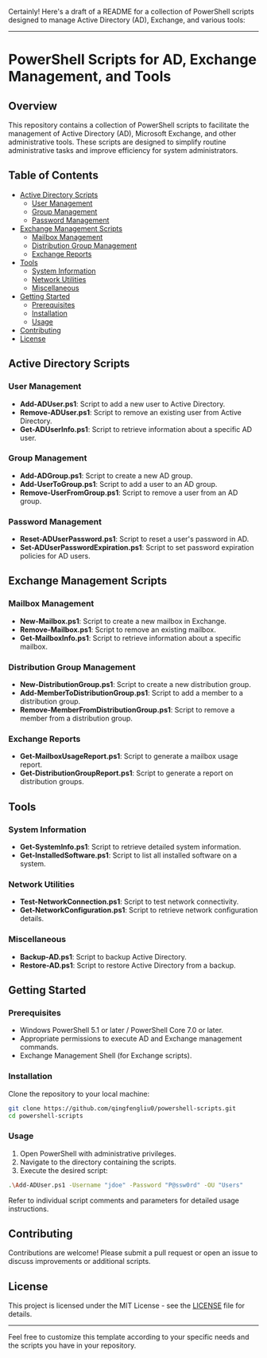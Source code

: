 Certainly! Here's a draft of a README for a collection of PowerShell scripts designed to manage Active Directory (AD), Exchange, and various tools:

---

# PowerShell Scripts for AD, Exchange Management, and Tools

## Overview

This repository contains a collection of PowerShell scripts to facilitate the management of Active Directory (AD), Microsoft Exchange, and other administrative tools. These scripts are designed to simplify routine administrative tasks and improve efficiency for system administrators.

## Table of Contents

- [Active Directory Scripts](#active-directory-scripts)
  - [User Management](#user-management)
  - [Group Management](#group-management)
  - [Password Management](#password-management)
- [Exchange Management Scripts](#exchange-management-scripts)
  - [Mailbox Management](#mailbox-management)
  - [Distribution Group Management](#distribution-group-management)
  - [Exchange Reports](#exchange-reports)
- [Tools](#tools)
  - [System Information](#system-information)
  - [Network Utilities](#network-utilities)
  - [Miscellaneous](#miscellaneous)
- [Getting Started](#getting-started)
  - [Prerequisites](#prerequisites)
  - [Installation](#installation)
  - [Usage](#usage)
- [Contributing](#contributing)
- [License](#license)

## Active Directory Scripts

### User Management

- **Add-ADUser.ps1**: Script to add a new user to Active Directory.
- **Remove-ADUser.ps1**: Script to remove an existing user from Active Directory.
- **Get-ADUserInfo.ps1**: Script to retrieve information about a specific AD user.

### Group Management

- **Add-ADGroup.ps1**: Script to create a new AD group.
- **Add-UserToGroup.ps1**: Script to add a user to an AD group.
- **Remove-UserFromGroup.ps1**: Script to remove a user from an AD group.

### Password Management

- **Reset-ADUserPassword.ps1**: Script to reset a user's password in AD.
- **Set-ADUserPasswordExpiration.ps1**: Script to set password expiration policies for AD users.

## Exchange Management Scripts

### Mailbox Management

- **New-Mailbox.ps1**: Script to create a new mailbox in Exchange.
- **Remove-Mailbox.ps1**: Script to remove an existing mailbox.
- **Get-MailboxInfo.ps1**: Script to retrieve information about a specific mailbox.

### Distribution Group Management

- **New-DistributionGroup.ps1**: Script to create a new distribution group.
- **Add-MemberToDistributionGroup.ps1**: Script to add a member to a distribution group.
- **Remove-MemberFromDistributionGroup.ps1**: Script to remove a member from a distribution group.

### Exchange Reports

- **Get-MailboxUsageReport.ps1**: Script to generate a mailbox usage report.
- **Get-DistributionGroupReport.ps1**: Script to generate a report on distribution groups.

## Tools

### System Information

- **Get-SystemInfo.ps1**: Script to retrieve detailed system information.
- **Get-InstalledSoftware.ps1**: Script to list all installed software on a system.

### Network Utilities

- **Test-NetworkConnection.ps1**: Script to test network connectivity.
- **Get-NetworkConfiguration.ps1**: Script to retrieve network configuration details.

### Miscellaneous

- **Backup-AD.ps1**: Script to backup Active Directory.
- **Restore-AD.ps1**: Script to restore Active Directory from a backup.

## Getting Started

### Prerequisites

- Windows PowerShell 5.1 or later / PowerShell Core 7.0 or later.
- Appropriate permissions to execute AD and Exchange management commands.
- Exchange Management Shell (for Exchange scripts).

### Installation

Clone the repository to your local machine:

```sh
git clone https://github.com/qingfengliu0/powershell-scripts.git
cd powershell-scripts
```

### Usage

1. Open PowerShell with administrative privileges.
2. Navigate to the directory containing the scripts.
3. Execute the desired script:

```sh
.\Add-ADUser.ps1 -Username "jdoe" -Password "P@ssw0rd" -OU "Users"
```

Refer to individual script comments and parameters for detailed usage instructions.

## Contributing

Contributions are welcome! Please submit a pull request or open an issue to discuss improvements or additional scripts.

## License

This project is licensed under the MIT License - see the [LICENSE](LICENSE) file for details.

---

Feel free to customize this template according to your specific needs and the scripts you have in your repository.
